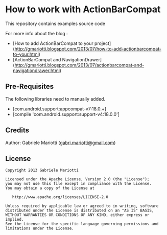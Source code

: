 # How to work with ActionBarCompat

This repository contains examples source code

For more info about the blog : 
* [How to add ActionBarCompat to your project] (http://gmariotti.blogspot.com/2013/07/how-to-add-actionbarcompat-to-your.html)
* [ActionBarCompat and NavigationDrawer] (http://gmariotti.blogspot.com/2013/07/actionbarcompat-and-navigationdrawer.html)

## Pre-Requisites

The following libraries need to manually added.

 * [com.android.support:appcompat-v7:18.0.+]
 * [compile 'com.android.support:support-v4:18.0.0']
 
Credits
-------

Author: Gabriele Mariotti (gabri.mariotti@gmail.com)

License
-------

    Copyright 2013 Gabriele Mariotti

    Licensed under the Apache License, Version 2.0 (the "License");
    you may not use this file except in compliance with the License.
    You may obtain a copy of the License at

       http://www.apache.org/licenses/LICENSE-2.0

    Unless required by applicable law or agreed to in writing, software
    distributed under the License is distributed on an "AS IS" BASIS,
    WITHOUT WARRANTIES OR CONDITIONS OF ANY KIND, either express or implied.
    See the License for the specific language governing permissions and
    limitations under the License.
    
